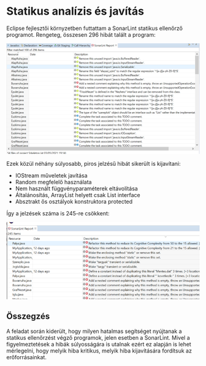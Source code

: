 # Statikus analízis és javítás

Eclipse fejlesztői környzetben futtattam a SonarLint statikus ellenőrző programot.
Rengeteg, összesen 296 hibát talált a program:

![](origin.PNG)

Ezek közül néhány súlyosabb, piros jelzésű hibát sikerült is kijavítani:
- IOStream műveletek javítása
- Random megfelelő használata
- Nem használt függvényparaméterek eltávolítása
- Általánosítás, ArrayList helyett csak List interface
- Absztrakt ős osztályok konstruktora protected

Így a jelzések száma is 245-re csökkent:

![](result.PNG)

## Összegzés

A feladat során kiderült, hogy milyen hatalmas segítséget nyújtanak a statikus ellenőrzést végző programok, jelen esetben a SonarLint. Mivel a figyelmeztetések a hibák súlyosságára is utalnak ezért ez alapján is lehet mérlegelni, hogy melyik hiba kritikus, melyik hiba kijavítására fordítsuk az erőforrásainkat.
